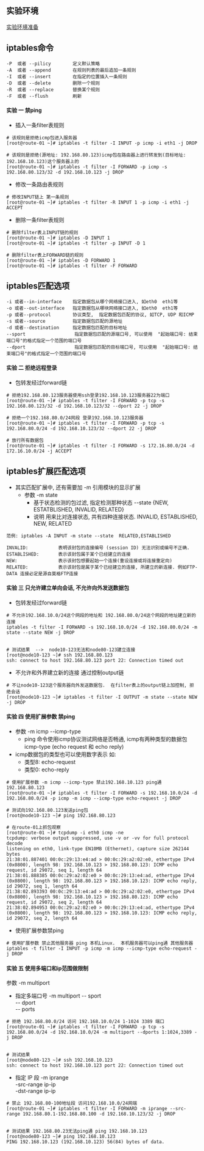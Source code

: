 ## 实验环境
[实验环境准备](https://github.com/xusxlinux/Document/blob/master/NetWork/route/01-%E8%B7%A8%E7%BD%91%E6%AE%B5%E8%B7%AF%E7%94%B1%E8%A1%A8%E9%85%8D%E7%BD%AE.md)

## iptables命令
``` shell
-P  或者 --pilicy        定义默认策略
-A  或者 --append        在规则列表的最后追加一条规则
-I  或者 --insert        在指定的位置插入一条规则
-D  或者 --delete        删除一个规则
-R  或者 --replace       替换某个规则
-F  或者 --flush         刷新
```

#### 实验 一  禁ping
- 插入一条filter表规则
``` shell
# 该规则是拒绝icmp包进入服务器
[root@route-01 ~]# iptables -t filter -I INPUT -p icmp -i eth1 -j DROP

# 该规则是拒绝(源地址: 192.168.80.123)icmp包在路由器上进行转发到(目标地址: 192.168.10.123)这个服务器上的
[root@route-01 ~]# iptables -t filter -I FORWARD -p icmp -s 192.168.80.123/32 -d 192.168.10.123 -j DROP
```
- 修改一条路由表规则
``` shell
# 修改INPUT链上 第一条规则
[root@route-01 ~]# iptables -t filter -R INPUT 1 -p icmp -i eth1 -j ACCEPT
```
- 删除一条filter表规则
``` shell
# 删除filter表上INPUT链的规则
[root@route-01 ~]# iptables -D INPUT 1
[root@route-01 ~]# iptables -t filter -p INPUT -D 1

# 删除filter表上FORWARD链的规则
[root@route-01 ~]# iptables -D FORWARD 1
[root@route-01 ~]# iptables -t filter -F FORWARD
```

## iptables匹配选项
``` shell
-i 或者--in-interface    指定数据包从哪个网络接口进入, 如eth0  eth1等
-o 或者--out-interface   指定数据包从哪块网络接口进入, 如eth0  eth1等
-p 或者--protocol        协议类型,  指定数据包匹配的协议, 如TCP, UDP 和ICMP
-s 或者--source          指定数据包匹配的源地址
-d 或者--destination     指定数据包匹配的目标地址
--sport                  指定数据包匹配的源端口号, 可以使用  "起始端口号: 结束端口号"的格式指定一个范围的端口号
--dport                  指定数据包匹配的目标端口号, 可以使用  "起始端口号: 结束端口号"的格式指定一个范围的端口号
```

#### 实验 二  拒绝远程登录
- 包转发经过forward链
``` shell
# 拒绝192.168.80.123服务器使用ssh登录192.168.10.123服务器22为端口
[root@route-01 ~]# iptables -t filter -I FORWARD -p tcp -s 192.168.80.123/32 -d 192.168.10.123/32 --dport 22 -j DROP

# 拒绝一个192.168.80.0/24网段 登录192.168.10.123服务器
[root@route-01 ~]# iptables -t filter -I FORWARD -p tcp -s 192.168.80.0/24 -d 192.168.10.123/32 --dport 22 -j DROP

# 放行所有数据包
[root@route-01 ~]# iptables -t filter -I FORWARD -s 172.16.80.0/24 -d 172.16.10.0/24 -j ACCEPT
```

## iptables扩展匹配选项
- 其实匹配扩展中, 还有需要加 -m 引用模块的显示扩展  
  - 参数 -m state
      - 基于状态检测的包过滤, 指定检测那种状态  --state {NEW, ESTATBLISHED, INVALID, RELATED}
      - 说明 用来比对连接状态, 共有四种连接状态. INVALID, ESTABLISHED, NEW, RELATED
``` shell
范例: iptables -A INPUT -m state --state  RELATED,ESTABLISHED

INVALID:           表明该封包的连接编号 (session ID) 无法识别或编号不正确.
ESTABLISHED:       表示该封包属于某个已经建立的连接
NEW:               表示该封包想要起始一个连接(重设连接或将连接重定向)
RELATED:           表示该封包是属于某个已经建立的连接, 所建立的新连接. 例如FTP-DATA 连接必定是源自莫格FTP连接
```

#### 实验 三  只允许建立单向会话, 不允许向外发送数据包
- 包转发经过forward链
``` shell
# 不允许192.168.10.0/24这个网段的地址和 192.168.80.0/24这个网段的地址建立新的连接
iptables -t filter -I FORWARD -s 192.168.10.0/24 -d 192.168.80.0/24 -m state --state NEW -j DROP


# 测试结果  -->  node10-123无法和node80-123建立连接 
[root@node10-123 ~]# ssh 192.168.80.123
ssh: connect to host 192.168.80.123 port 22: Connection timed out
```
- 不允许和外界建立新的连接 通过控制output链
``` shell
# 不让node10-123这个服务器向外发送数据包.  在filter表上的output链上加控制, 拒绝会话
[root@node10-123 ~]# iptables -t filter -I OUTPUT -m state --state NEW -j DROP
```

#### 实验 四  使用扩展参数 禁ping
- 参数 -m icmp --icmp-type
    - ping 命令使用icmp协议测试网络是否畅通, icmp有两种类型的数据包 icmp-type (echo request 和 echo reply)
- icmp数据包的类型也可以使用数字表示 如:
    - 类型8:  echo-request
    - 类型0:  echo-reply

``` shell
# 使用扩展参数 -m icmp --icmp-type 禁止192.168.10.123 ping通 192.168.80.123
[root@route-01 ~]# iptables -t filter -I FORWARD -s 192.168.10.0/24 -d 192.168.80.0/24 -p icmp -m icmp --icmp-type echo-request -j DROP

# 测试向192.168.80.123发送ping包
[root@node10-123 ~]# ping 192.168.80.123

# 在route-01上抓包观察
[root@route-01 ~]# tcpdump -i eth0 icmp -ne
tcpdump: verbose output suppressed, use -v or -vv for full protocol decode
listening on eth0, link-type EN10MB (Ethernet), capture size 262144 bytes
21:38:01.887401 00:0c:29:13:e4:ad > 00:0c:29:a2:02:e0, ethertype IPv4 (0x0800), length 98: 192.168.10.123 > 192.168.80.123: ICMP echo request, id 29072, seq 1, length 64
21:38:01.888385 00:0c:29:a2:02:e0 > 00:0c:29:13:e4:ad, ethertype IPv4 (0x0800), length 98: 192.168.80.123 > 192.168.10.123: ICMP echo reply, id 29072, seq 1, length 64
21:38:02.893393 00:0c:29:13:e4:ad > 00:0c:29:a2:02:e0, ethertype IPv4 (0x0800), length 98: 192.168.10.123 > 192.168.80.123: ICMP echo request, id 29072, seq 2, length 64
21:38:02.894953 00:0c:29:a2:02:e0 > 00:0c:29:13:e4:ad, ethertype IPv4 (0x0800), length 98: 192.168.80.123 > 192.168.10.123: ICMP echo reply, id 29072, seq 2, length 64
```
- 使用扩展参数禁ping  
``` shell
# 使用扩展参数 禁止其他服务器 ping 本机Linux.  本机服务器可以ping通 其他服务器
iptables -t filter -I INPUT -p icmp -m icmp --icmp-type echo-request -j DROP
```

#### 实验 五  使用多端口和ip范围做限制
参数 -m multiport  
  - 指定多端口号  -m multiport
        -- sport  
        -- dport  
        -- ports  
``` shell
# 拒绝 192.168.80.0/24 访问 192.168.10.0/24 1-1024 3389 端口
[root@route-01 ~]# iptables -t filter -I FORWARD -p tcp -s 192.168.80.0/24 -d 192.168.10.0/24 -m multiport --dports 1:1024,3389 -j DROP


# 测试结果
[root@node80-123 ~]# ssh 192.168.10.123
ssh: connect to host 192.168.10.123 port 22: Connection timed out
```
  - 指定 IP 段 -m iprange  
        -src-range ip-ip  
        -dst-range ip-ip  
``` shell
# 禁止 192.168.80-100地址段 访问192.168.10.0/24网端
[root@route-01 ~]# iptables -t filter -I FORWARD -m iprange --src-range 192.168.80.1-192.168.80.100 -d 192.168.10.123/32 -j DROP


# 测试结果 192.168.80.23无法ping通 ping 192.168.10.123
[root@node80-123 ~]# ping 192.168.10.123
PING 192.168.10.123 (192.168.10.123) 56(84) bytes of data.
```



















